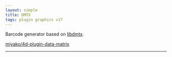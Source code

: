```yaml
---
layout: simple
title: DMTX
tags: plugin graphics v17
---
```


Barcode generator based on [libdmtx](https://github.com/dmtx/libdmtx).

<!--more-->

[miyako/4d-plugin-data-matrix](https://github.com/miyako/4d-plugin-data-matrix)

---
